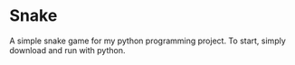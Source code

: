 # Snake

A simple snake game for my python programming project.
To start, simply download and run with python.
